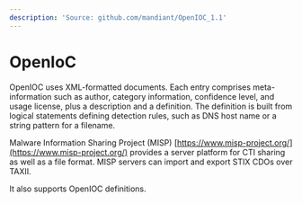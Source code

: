```yaml
---
description: 'Source: github.com/mandiant/OpenIOC_1.1'
---
```


# OpenIoC

OpenIOC uses XML-formatted documents. Each entry comprises meta-information such as author, category information, confidence level, and usage license, plus a description and a definition. The definition is built from logical statements defining detection rules, such as DNS host name or a string pattern for a filename.&#x20;

Malware Information Sharing Project (MISP) [https://www.misp-project.org/](https://www.misp-project.org/) provides a server platform for CTI sharing as well as a file format. MISP servers can import and export STIX CDOs over TAXII.&#x20;

It also supports OpenIOC definitions.
